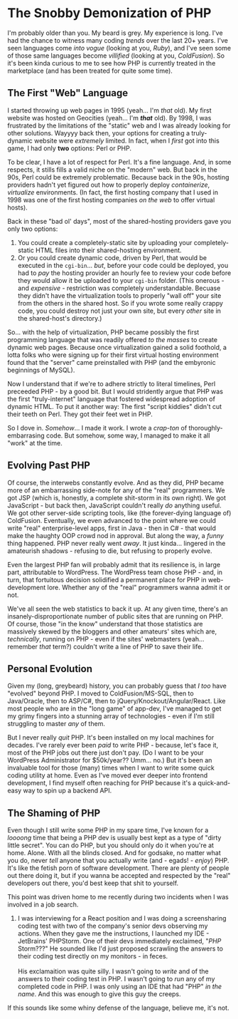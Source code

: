 # The Snobby Demonization of PHP

I'm probably older than you.  My beard is grey.  My experience is long.  I've had the chance to witness many coding _trends_ over the last 20+ years.  I've seen languages come _into vogue_ (looking at you, _Ruby_), and I've seen some of those same languages become _villified_ (looking at you, _ColdFusion_).  So it's been kinda curious to me to see how PHP is currently treated in the marketplace (and has been treated for quite some time).  

## The First "Web" Language

I started throwing up web pages in 1995 (yeah... I'm _that_ old).  My first website was hosted on Geocities (yeah... I'm **_that_** old).  By 1998, I was frustrated by the limitations of the "static" web and I was already looking for other solutions.  Wayyyy back then, your options for creating a truly-dynamic website were _extremely_ limited.  In fact, when I _first_ got into this game, I had only **two** options:  Perl or PHP.  

To be clear, I have a lot of respect for Perl.  It's a fine language.  And, in some respects, it stills fills a valid niche on the "modern" web.  But back in the 90s, Perl could be extremely problematic.  Because back in the 90s, hosting providers hadn't yet figured out how to properly deploy _containerize_, _virtualize_ environments.  (In fact, the first hosting company that I used in 1998 was one of the first hosting companies _on the web_ to offer virtual hosts).  

Back in these "bad ol' days", most of the shared-hosting providers gave you only two options:

1. You could create a completely-static site by uploading your completely-static HTML files into their shared-hosting environment.
1. Or you could create dynamic code, driven by Perl, that would be executed in the `cgi-bin`... _but_, before your code could be deployed, you had to _pay_ the hosting provider an hourly fee to review your code before they would allow it be uploaded to your `cgi-bin` folder.  (This onerous - and _expensive_ - restriction was completely understandable.  Becuase they didn't have the virtualization tools to properly "wall off" your site from the others in the shared host.  So if you wrote some really crappy code, you could destroy not just your own site, but every _other_ site in the shared-host's directory.)

So... with the help of virtualization, PHP became possibly the first programming language that was readily offered _to the masses_ to create dynamic web pages.  Because once virtualization gained a solid foothold, a lotta folks who were signing up for their first virtual hosting environment found that the "server" came preinstalled with PHP (and the embyronic beginnings of MySQL).  

Now I understand that if we're to adhere strictly to literal timelines, Perl preceeded PHP - by a good bit.  But I would stridently argue that PHP was the first "truly-internet" language that fostered widespread adoption of dynamic HTML.  To put it another way:  The first "script kiddies" didn't cut their teeth on Perl.  They got their feet wet in PHP.

So I dove in.  _Somehow_... I made it work.  I wrote a _crap-ton_ of thoroughly-embarrasing code.  But somehow, some way, I managed to make it all "work" at the time.

## Evolving Past PHP

Of course, the interwebs constantly evolve.  And as they did, PHP became more of an embarrassing side-note for any of the "real" programmers.  We got JSP (which is, honestly, a complete shit-storm in its own right).  We got JavaScript - but back then, JavaScript couldn't really _do_ anything useful.  We got other server-side scripting tools, like (the forever-dying language of) ColdFusion.  Eventually, we even advanced to the point where we could write "real" enterprise-level apps, first in Java - then in C# - that would make the haughty OOP crowd nod in approval.  But along the way, a _funny_ thing happened.  PHP never really went _away_.  It just kinda... lingered in the amateurish shadows - refusing to die, but refusing to properly evolve.

Even the largest PHP fan will probably admit that its resilience is, in large part, attributable to WordPress.  The WordPress team chose PHP - and, in turn, that fortuitous decision solidified a permanent place for PHP in web-development lore.  Whether any of the "real" programmers wanna admit it or not.  

We've all seen the web statistics to back it up.  At any given time, there's an insanely-disproportionate number of public sites that are running on PHP.  Of course, those "in the know" understand that those statistics are massively skewed by the bloggers and other amateurs' sites which are, _technically_, running on PHP - even if the sites' webmasters (yeah... remember _that_ term?) couldn't write a line of PHP to save their life.

## Personal Evolution

Given my (long, greybeard) history, you can probably guess that _I too_ have "evolved" beyond PHP.  I moved to ColdFusion/MS-SQL, then to Java/Oracle, then to ASP/C#, then to jQuery/Knockout/Angular/React.  Like most people who are in the "long game" of app-dev, I've managed to get my grimy fingers into a stunning array of technologies - even if I'm still struggling to master _any_ of them.  

But I never really _quit_ PHP.  It's been installed on my local machines for decades.  I've rarely ever been _paid_ to write PHP - because, let's face it, most of the PHP jobs out there just don't pay.  (Do I want to be your WordPress Administrator for $50k/year??  Umm... no.)  But it's been an invaluable tool for those (many) times when I want to write some quick coding utility at home.  Even as I've moved ever deeper into frontend development, I find myself often reaching for PHP because it's a quick-and-easy way to spin up a backend API.

## The Shaming of PHP

Even though I still write some PHP in my spare time, I've known for a _loooong_ time that being a PHP dev is usually best kept as a type of "dirty little secret".  You can do PHP, but you should only do it when you're at home.  Alone.  With all the blinds closed.  And for godsake, no matter what you do, never _tell_ anyone that you actually write (and - egads! - _enjoy_) PHP.  It's like the fetish porn of software development.  There are plenty of people out there doing it, but if you wanna be accepted and respected by the "real" developers out there, you'd best keep that shit to yourself.

This point was driven home to me recently during two incidents when I was involved in a job search.  

1. I was interviewing for a React position and I was doing a screensharing coding test with two of the company's senior devs observing my actions.  When they gave me the instructions, I launched my IDE - JetBrains' PHPStorm.  One of their devs immediately exclaimed, "_PHP_ Storm???"  He sounded like I'd just proposed scrawling the answers to their coding test directly on my monitors - in feces.<br/><br/>His exclamaition was quite silly.  I wasn't going to _write_ and of the answers to their coding test in PHP.  I wasn't going to _run_ any of my completed code in PHP.  I was only using an IDE that had "PHP" _in the name_.  And this was enough to give this guy the creeps.

If this sounds like some whiny defense of the language, believe me, it's not.  
